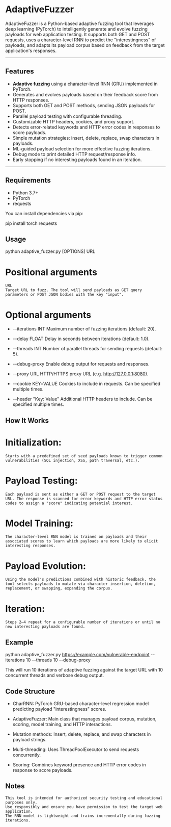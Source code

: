 # AdaptiveFuzzer

AdaptiveFuzzer is a Python-based adaptive fuzzing tool that leverages deep learning (PyTorch) to intelligently generate and evolve fuzzing payloads for web application testing. It supports both GET and POST requests, uses a character-level RNN to predict the "interestingness" of payloads, and adapts its payload corpus based on feedback from the target application's responses.

---

## Features

- **Adaptive fuzzing** using a character-level RNN (GRU) implemented in PyTorch.
- Generates and evolves payloads based on their feedback score from HTTP responses.
- Supports both GET and POST methods, sending JSON payloads for POST.
- Parallel payload testing with configurable threading.
- Customizable HTTP headers, cookies, and proxy support.
- Detects error-related keywords and HTTP error codes in responses to score payloads.
- Simple mutation strategies: insert, delete, replace, swap characters in payloads.
- ML-guided payload selection for more effective fuzzing iterations.
- Debug mode to print detailed HTTP request/response info.
- Early stopping if no interesting payloads found in an iteration.

---

## Requirements

- Python 3.7+
- PyTorch
- requests

You can install dependencies via pip:

pip install torch requests

## Usage

python adaptive_fuzzer.py [OPTIONS] URL

# Positional arguments

    URL
    Target URL to fuzz. The tool will send payloads as GET query parameters or POST JSON bodies with the key "input".

# Optional arguments

*    --iterations INT
    Maximum number of fuzzing iterations (default: 20).

*    --delay FLOAT
    Delay in seconds between iterations (default: 1.0).

 *   --threads INT
    Number of parallel threads for sending requests (default: 5).

*    --debug-proxy
    Enable debug output for requests and responses.

 *   --proxy URL
    HTTP/HTTPS proxy URL (e.g. http://127.0.0.1:8080).

*    --cookie KEY=VALUE
    Cookies to include in requests. Can be specified multiple times.

*    --header "Key: Value"
    Additional HTTP headers to include. Can be specified multiple times.

## How It Works

#    Initialization:
    Starts with a predefined set of seed payloads known to trigger common vulnerabilities (SQL injection, XSS, path traversal, etc.).

#    Payload Testing:
    Each payload is sent as either a GET or POST request to the target URL. The response is scanned for error keywords and HTTP error status codes to assign a "score" indicating potential interest.

#    Model Training:
    The character-level RNN model is trained on payloads and their associated scores to learn which payloads are more likely to elicit interesting responses.

 #   Payload Evolution:
    Using the model's predictions combined with historic feedback, the tool selects payloads to mutate via character insertion, deletion, replacement, or swapping, expanding the corpus.

 #   Iteration:
    Steps 2–4 repeat for a configurable number of iterations or until no new interesting payloads are found.

## Example

python adaptive_fuzzer.py https://example.com/vulnerable-endpoint --iterations 10 --threads 10 --debug-proxy

This will run 10 iterations of adaptive fuzzing against the target URL with 10 concurrent threads and verbose debug output.

## Code Structure

*    CharRNN: PyTorch GRU-based character-level regression model predicting payload "interestingness" scores.

*   AdaptiveFuzzer: Main class that manages payload corpus, mutation, scoring, model training, and HTTP interactions.

*  Mutation methods: Insert, delete, replace, and swap characters in payload strings.

* Multi-threading: Uses ThreadPoolExecutor to send requests concurrently.

*  Scoring: Combines keyword presence and HTTP error codes in response to score payloads.

## Notes

    This tool is intended for authorized security testing and educational purposes only.
    Use responsibly and ensure you have permission to test the target web application.
    The RNN model is lightweight and trains incrementally during fuzzing iterations.


